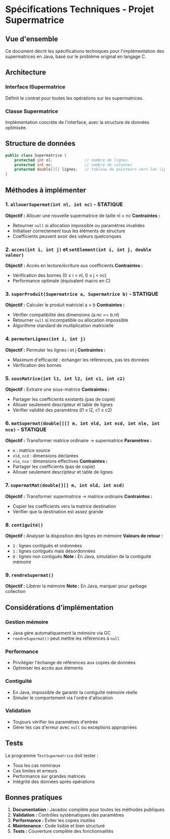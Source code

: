 # Spécifications Techniques - Projet Supermatrice

## Vue d'ensemble

Ce document décrit les spécifications techniques pour l'implémentation des supermatrices en Java, basé sur le problème original en langage C.

## Architecture

### Interface ISupermatrice
Définit le contrat pour toutes les opérations sur les supermatrices.

### Classe Supermatrice
Implémentation concrète de l'interface, avec la structure de données optimisée.

## Structure de données

```java
public class Supermatrice {
    protected int nl;              // nombre de lignes
    protected int nc;              // nombre de colonnes  
    protected double[][] lignes;   // tableau de pointeurs vers les lignes
}
```

## Méthodes à implémenter

### 1. `allouerSupermat(int nl, int nc)` - STATIQUE
**Objectif :** Allouer une nouvelle supermatrice de taille nl × nc
**Contraintes :**
- Retourner `null` si allocation impossible ou paramètres invalides
- Initialiser correctement tous les éléments de structure
- Coefficients peuvent avoir des valeurs quelconques

### 2. `acces(int i, int j)` et `setElement(int i, int j, double valeur)`
**Objectif :** Accès en lecture/écriture aux coefficients
**Contraintes :**
- Vérification des bornes (0 ≤ i < nl, 0 ≤ j < nc)
- Performance optimale (équivalent macro en C)

### 3. `superProduit(Supermatrice a, Supermatrice b)` - STATIQUE
**Objectif :** Calculer le produit matriciel a × b
**Contraintes :**
- Vérifier compatibilité des dimensions (a.nc == b.nl)
- Retourner `null` si incompatible ou allocation impossible
- Algorithme standard de multiplication matricielle

### 4. `permuterLignes(int i, int j)`
**Objectif :** Permuter les lignes i et j
**Contraintes :**
- Maximum d'efficacité : échanger les références, pas les données
- Vérification des bornes

### 5. `sousMatrice(int l1, int l2, int c1, int c2)`
**Objectif :** Extraire une sous-matrice
**Contraintes :**
- Partager les coefficients existants (pas de copie)
- Allouer seulement descripteur et table de lignes
- Vérifier validité des paramètres (l1 ≤ l2, c1 ≤ c2)

### 6. `matSupermat(double[][] m, int nld, int ncd, int nle, int nce)` - STATIQUE
**Objectif :** Transformer matrice ordinaire → supermatrice
**Paramètres :**
- `m` : matrice source
- `nld`, `ncd` : dimensions déclarées
- `nle`, `nce` : dimensions effectives
**Contraintes :**
- Partager les coefficients (pas de copie)
- Allouer seulement descripteur et table de lignes

### 7. `supermatMat(double[][] m, int nld, int ncd)`
**Objectif :** Transformer supermatrice → matrice ordinaire
**Contraintes :**
- Copier les coefficients vers la matrice destination
- Vérifier que la destination est assez grande

### 8. `contiguité()`
**Objectif :** Analyser la disposition des lignes en mémoire
**Valeurs de retour :**
- `2` : lignes contiguës et ordonnées
- `1` : lignes contiguës mais désordonnées  
- `0` : lignes non contiguës
**Note :** En Java, simulation de la contiguité mémoire

### 9. `rendreSupermat()`
**Objectif :** Libérer la mémoire
**Note :** En Java, marquer pour garbage collection

## Considérations d'implémentation

### Gestion mémoire
- Java gère automatiquement la mémoire via GC
- `rendreSupermat()` peut mettre les références à `null`

### Performance
- Privilégier l'échange de références aux copies de données
- Optimiser les accès aux éléments

### Contiguïté
- En Java, impossible de garantir la contiguïté mémoire réelle
- Simuler le comportement via l'ordre d'allocation

### Validation
- Toujours vérifier les paramètres d'entrée
- Gérer les cas d'erreur avec `null` ou exceptions appropriées

## Tests

Le programme `TestSupermatrice` doit tester :
- Tous les cas nominaux
- Cas limites et erreurs
- Performance sur grandes matrices
- Intégrité des données après opérations

## Bonnes pratiques

1. **Documentation :** Javadoc complète pour toutes les méthodes publiques
2. **Validation :** Contrôles systématiques des paramètres
3. **Performance :** Éviter les copies inutiles
4. **Maintenance :** Code lisible et bien structuré
5. **Tests :** Couverture complète des fonctionnalités
